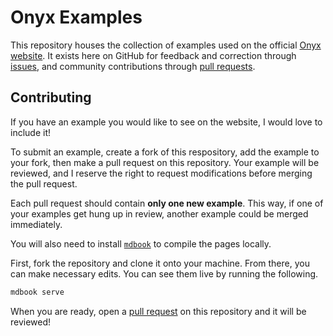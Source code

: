 
# Onyx Examples

This repository houses the collection of examples used on the official [Onyx website](https://onyxlang.io/examples).
It exists here on GitHub for feedback and correction through [issues](https://github.com/onyx-lang/onyx-examples/issues),
and community contributions through [pull requests](https://github.com/onyx-lang/onyx-examples/pulls).


## Contributing

If you have an example you would like to see on the website, I would love to include it!

To submit an example, create a fork of this respository, add the example to
your fork, then make a pull request on this repository. Your example will be
reviewed, and I reserve the right to request modifications before merging the
pull request.

Each pull request should contain **only one new example**.
This way, if one of your examples get hung up in review, another example
could be merged immediately.

You will also need to install [`mdbook`](https://github.com/rust-lang/mdBook) to compile the pages locally.

First, fork the repository and clone it onto your machine. From there, you can make necessary edits.
You can see them live by running the following.
```sh
mdbook serve
```

When you are ready, open a [pull request](https://github.com/onyx-lang/onyx-examples/) on this repository and it will be reviewed!
